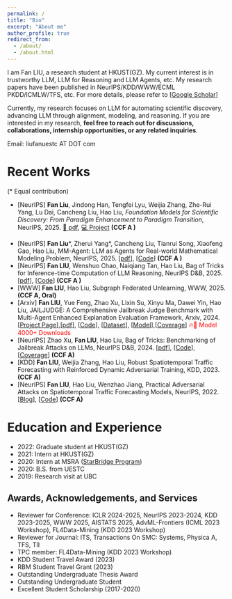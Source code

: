```yaml
---
permalink: /
title: "Bio"
excerpt: "About me"
author_profile: true
redirect_from: 
  - /about/
  - /about.html
---
```


I am Fan LIU, a research student at HKUST(GZ). My current interest is in trustworthy LLM, LLM for Reasoning and LLM Agents,  etc. My research papers  have been published in NeurIPS/KDD/WWW/ECML PKDD/ICMLW/TFS, etc.  For more details, please refer to [[Google Scholar](https://scholar.google.com/citations?hl=en&user=w_T6VSsAAAAJ&view_op=list_works&gmla=AJsN-F6dCU5T7zqsidfpbWQ8dM-gnrcr_B7HR2Al0KB-Da0O4rcUVdg50B8s5frd_M45ZL6BePe8-CSTML8ov3F66_cbUYBgM835uoGWaepf8tveijtCUcc)]


Currently, my research focuses on LLM for automating scientific discovery, advancing LLM through alignment, modeling, and reasoning. If you are interested in my research, **feel free to reach out for discussions, collaborations, internship opportunities, or any related inquiries**.  

Email: liufanuestc AT DOT com



Recent Works
======
(* Equal contribution)
- [NeurIPS] **Fan Liu**, Jindong Han, Tengfei Lyu, Weijia Zhang, Zhe-Rui Yang, Lu Dai, Cancheng Liu, Hao Liu, *Foundation Models for Scientific Discovery: From Paradigm Enhancement to Paradigm Transition*, NeurIPS, 2025. [📄 pdf](https://www.researchgate.net/publication/392172352_Foundation_Models_for_Scientific_Discovery_From_Paradigm_Enhancement_to_Paradigm_Transition), [💻 Project](https://github.com/usail-hkust/Awesome-Foundation-Models-for-Scientific-Discovery) **(CCF A )**
* [NeurIPS] **Fan Liu**\*, Zherui Yang\*, Cancheng Liu, Tianrui Song, Xiaofeng Gao, Hao Liu, MM-Agent: LLM as Agents for Real-world Mathematical Modeling Problem, NeurIPS, 2025. [[pdf](https://arxiv.org/pdf/2505.14148)], [[Code](https://github.com/usail-hkust/LLM-MM-Agent)] **(CCF A )**
* [NeurIPS] **Fan LIU**, Wenshuo Chao, Naiqiang Tan, Hao Liu, Bag of Tricks for Inference-time Computation of LLM Reasoning, NeurIPS D&B, 2025. [[pdf](https://arxiv.org/pdf/2502.07191)], [[Code](https://github.com/usail-hkust/benchmark_inference_time_computation_LLM)] **(CCF A )**
* [WWW] **Fan LIU**, Hao Liu, Subgraph Federated Unlearning, WWW, 2025. **(CCF A, Oral)**
* [Arxiv] **Fan LIU**, Yue Feng, Zhao Xu, Lixin Su, Xinyu Ma, Dawei Yin, Hao Liu, JAILJUDGE: A Comprehensive Jailbreak Judge Benchmark with Multi-Agent Enhanced Explanation Evaluation Framework, Arxiv, 2024. [[Project Page](https://usail-hkust.github.io/Jailjudge/)],[[pdf](https://arxiv.org/pdf/2410.12855)], [[Code](https://github.com/usail-hkust/Jailjudge/)], [[Dataset](https://huggingface.co/datasets/usail-hkust/JailJudge)], [[Model](https://huggingface.co/usail-hkust/JailJudge-guard)],[[Coverage](https://mp.weixin.qq.com/s/eu9GLk_MNjPe80R5FrV_tg)] <span style="color:red;">🔥🚀 Model 4000+ Downloads</span>
* [NeurIPS] Zhao Xu, **Fan LIU**, Hao Liu, Bag of Tricks: Benchmarking of Jailbreak Attacks on LLMs, NeurIPS D&B, 2024. [[pdf](http://arxiv.org/abs/2406.09324)], [[Code](https://github.com/usail-hkust/Bag_of_Tricks_for_LLM_Jailbreaking)],[[Coverage](https://mp.weixin.qq.com/s/KulCxJm1wgz2fqorfuJ3Iw)] **(CCF A)**
* [KDD] **Fan LIU**, Weijia Zhang, Hao Liu, Robust Spatiotemporal Traffic Forecasting with Reinforced Dynamic Adversarial Training, KDD, 2023. **(CCF A)**
* [NeurIPS] **Fan LIU**, Hao Liu, Wenzhao Jiang, Practical Adversarial Attacks on Spatiotemporal Traffic Forecasting Models, NeurIPS, 2022. [[Blog](https://hackmd.io/@tungsomot/H1CtgXDEo)], [[Code](https://github.com/usail-hkust/Adv-ST)] **(CCF A)**


Education and Experience
======
* 2022: Graduate student at HKUST(GZ)
* 2021: Intern at HKUST(GZ)
* 2020: Intern at MSRA ([StarBridge Program](https://www.msra.cn/zh-cn/connections/academic-programs/xingqiao)) 
* 2020: B.S. from UESTC   
* 2019: Research visit at UBC  


Awards, Acknowledgements, and Services
------
* Reviewer for Conference: ICLR 2024-2025, NeurIPS 2023-2024, KDD 2023-2025, WWW 2025, AISTATS 2025, AdvML-Frontiers (ICML 2023 Workshop), FL4Data-Mining (KDD 2023 Workshop)
* Reviewer for Journal: ITS, Transactions On SMC: Systems, Physica A, TFS, TII
* TPC member: FL4Data-Mining (KDD 2023 Workshop)
* KDD Student Travel Award (2023)
* RBM Student Travel Grant (2023)
* Outstanding Undergraduate Thesis Award
* Outstanding Undergraduate Student
* Excellent Student Scholarship (2017-2020)

